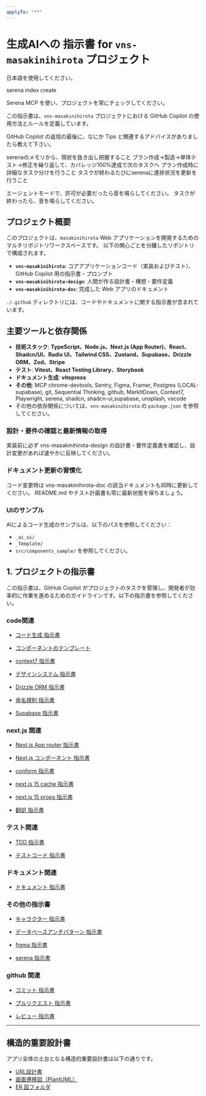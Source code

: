 ```yaml
---
applyTo: "**"
---
```


# 生成AIへの 指示書 for `vns-masakinihirota` プロジェクト

日本語を使用してください。

serena index create

Serena MCP を使い、プロジェクトを常にチェックしてください。

この指示書は、`vns-masakinihirota` プロジェクトにおける GitHub Copilot の使用方法とルールを定義しています。

GitHub Copilot の返信の最後に、なにか Tips と関連するアドバイスがありましたら教えて下さい。

serenaのメモリから、現状を抜き出し把握すること
プラン作成→製造→単体テスト→修正を繰り返して、カバレッジ100%達成で次のタスクへ
プラン作成時に詳細なタスク分けを行うこと
タスクが終わるたびにserenaに進捗状況を更新を行うこと

エージェントモードで、許可が必要だったら音を鳴らしてください。
タスクが終わったら、音を鳴らしてください。

## プロジェクト概要

このプロジェクトは、`masakinihirota` Web アプリケーションを開発するためのマルチリポジトリワークスペースです。
以下の関心ごとを分離したリポジトリで構成されます。

- **`vns-masakinihirota`**: コアアプリケーションコード（実装およびテスト）、GitHub Copilot 用の指示書・プロンプト
- **`vns-masakinihirota-design`**: 人間が作る設計書・構想・要件定義
- **`vns-masakinihirota-doc`**: 完成した Web アプリのドキュメント

`./.github` ディレクトリには、コードやドキュメントに関する指示書が含まれています。

## 主要ツールと依存関係

- **技術スタック**: **TypeScript、Node.js、Next.js (App Router)、React、Shadcn/UI、Radix UI、Tailwind CSS、Zustand、Supabase、Drizzle ORM、Zod、Stripe**
- **テスト**: **Vitest、React Testing Library、Storybook**
- **ドキュメント生成**: **vitepress**
- **その他**: MCP chrome-devtools, Sentry, Figma, Framer, Postgres (LOCAL-supabase), git, Sequential Thinking, github, MarkItDown, Context7, Playwright, serena, shadcn, shadcn-ui,supabase, unsplash, vscode
- その他の依存関係については、`vns-masakinihirota` の `package.json` を参照してください。

### 設計・要件の確認と最新情報の取得

実装前に必ず vns-masakinihirota-design の設計書・要件定義書を確認し、設計変更があれば速やかに反映してください。

### ドキュメント更新の習慣化

コード変更時は vns-masakinihirota-doc の該当ドキュメントも同時に更新してください。
README.md やテスト計画書も常に最新状態を保ちましょう。

### UIのサンプル

AIによるコード生成のサンプルは、以下のパスを参照してください：

- `_ai_ui/`
- `_Template/`
- `src/components_sample/`
を参照してください。

## 1. プロジェクトの指示書

この指示書は、GitHub Copilot がプロジェクトのタスクを管理し、開発者が効率的に作業を進めるためのガイドラインです。以下の指示書を参照してください。

### code関連

- [コード生成 指示書](../.github/instructions/code/codeGeneration.instructions.md)

- [コンポーネントのテンプレート](../.github/instructions/code/codeTemplate.instructions.md)

- [context7 指示書](../.github/instructions/code/context7.instructions.md)

- [デザインシステム 指示書](../.github/instructions/code/design-system.instructions.md)

- [Drizzle ORM 指示書](../.github/instructions/code/drizzle-orm.instructions.md)

- [命名規則 指示書](../.github/instructions/code/namingConventions.instructions.md)

- [Supabase 指示書](../.github/instructions/code/supabase.instructions.md)

### next.js 関連

- [Next.js App router 指示書](../.github/instructions/code_next.js/appRouter.instructions.md)

- [Next.js コンポーネント 指示書](../.github/instructions/code_next.js/component.instructions.md)

- [conform 指示書](../.github/instructions/code_next.js/conform.instructions.md)

- [next.js 15 cache 指示書](../.github/instructions/code_next.js/next.js15-cache.instructions.md)

- [next.js 15 props 指示書](../.github/instructions/code_next.js/next.js15-props.instructions.md)

- [翻訳 指示書](../.github/instructions/code_next.js/translation.instructions.md)

### テスト関連

- [TDD 指示書](../.github/instructions/code_test/TDD.instructions.md)

- [テストコード 指示書](../.github/instructions/code_test/testing.instructions.md)

### ドキュメント関連

- [ドキュメント 指示書](../.github/instructions/document/document.instructions.md)

### その他の指示書

- [キャラクター 指示書](../.github/instructions/etc/character.instructions.md)

- [データベースアンチパターン 指示書](../.github/instructions/etc/database-anti-patterns.instructions.md)

- [figma 指示書](../.github/instructions/etc/figma.instructions.md)

- [serena 指示書](../.github/instructions/etc/serena-MCP.instructions.md)

### github 関連

- [コミット 指示書](../.github/instructions/github/commit-message.instructions.md)

- [プルリクエスト 指示書](../.github/instructions/github/pullRequest.instructions.md)

- [レビュー 指示書](../.github/instructions/github/review.instructions.md)


---

## 構造的重要設計書

アプリ全体の土台となる構造的重要設計書は以下の通りです。

- [URL設計書](../0020-設計/0017-URL設計書.md)
- [画面遷移図（PlantUML）](../0010-要件定義書/0015-画面遷移図.puml)
- [ER 図フォルダ](../drizzle/ER図/**)
